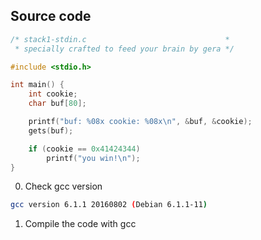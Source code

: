 ## Source code
```c
/* stack1-stdin.c                               *
 * specially crafted to feed your brain by gera */

#include <stdio.h>

int main() {
	int cookie;
	char buf[80];

	printf("buf: %08x cookie: %08x\n", &buf, &cookie);
	gets(buf);

	if (cookie == 0x41424344)
		printf("you win!\n");
}
```
0. Check gcc version
```bash gcc -v 
gcc version 6.1.1 20160802 (Debian 6.1.1-11)
```
1. Compile the code with gcc
